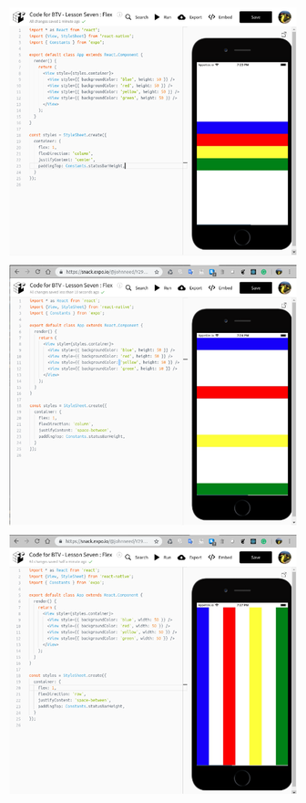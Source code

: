 ![Alt](./assets/justify-center.png "Justify Center Example")


![Alt](./assets/space-between.png "Space Between Example")

![Alt](./assets/flex-direction-row.png "Flex Direction Row Example")
